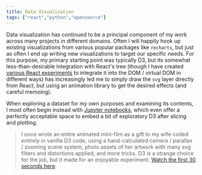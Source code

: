 ```yaml
---
title: Data Visualization
tags: ["react","python","opensource"]
---
```


Data visualization has continued to be a principal component of my work across many projects in different domains. Often I will happily hook up existing visualizations from various popular packages like `recharts`, but just as often I end up writing new visualizations to target our specific needs. For this purpose, my primary starting point was typically D3, but its somewhat less-than-desirable integration with React's tree (though I have created [various React experiments](https://jasonphillips.github.io/react-likert/) to integrate it into the DOM / virtual DOM in different ways) has increasingly led me to simply draw the `svg` layer directly from React, but using an animation library to get the desired effects (and careful memoing). 

When exploring a dataset for my own purposes and examining its contents, I most often begin instead with [Jupyter notebooks](/technologies/python), which even offer a perfectly acceptable space to embed a bit of exploratory D3 after slicing and plotting. 

> I once wrote an entire animated mini-film as a gift to my wife coded _entirely_ in vanilla D3 code, using a hand-calculated camera / parallax / zooming scene system, photo assets of her artwork with many svg filters and distortions applied, and more tricks. D3 is a strange choice for the job, but it made for an enjoyable experiment. [Watch the first 30 seconds here](/misc/ichabod).
